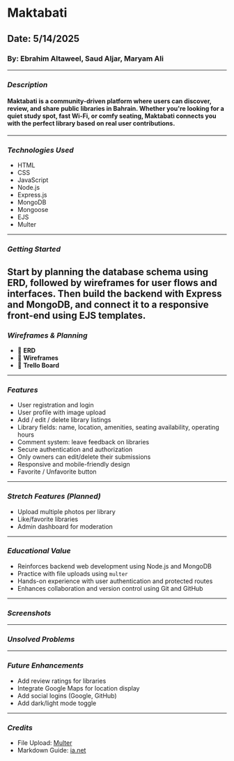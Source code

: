 # Maktabati
## Date: 5/14/2025
### By: Ebrahim Altaweel, Saud Aljar, Maryam Ali
---
### **_Description_**
#### Maktabati is a community-driven platform where users can discover, review, and share public libraries in Bahrain. Whether you're looking for a quiet study spot, fast Wi-Fi, or comfy seating, Maktabati connects you with the perfect library based on real user contributions.
---
### **_Technologies Used_**
- HTML
- CSS
- JavaScript
- Node.js
- Express.js
- MongoDB
- Mongoose
- EJS
- Multer
---
### **_Getting Started_**
Start by planning the database schema using ERD, followed by wireframes for user flows and interfaces. Then build the backend with Express and MongoDB, and connect it to a responsive front-end using EJS templates.
---
### **_Wireframes & Planning_**
- :pushpin: **ERD**
- :pushpin: **Wireframes**
- :pushpin: **Trello Board**
---
### **_Features_**
- User registration and login
- User profile with image upload
- Add / edit / delete library listings
- Library fields: name, location, amenities, seating availability, operating hours
- Comment system: leave feedback on libraries
- Secure authentication and authorization
- Only owners can edit/delete their submissions
- Responsive and mobile-friendly design
- Favorite / Unfavorite button
---
### **_Stretch Features (Planned)_**
- Upload multiple photos per library
- Like/favorite libraries
- Admin dashboard for moderation
---
### **_Educational Value_**
- Reinforces backend web development using Node.js and MongoDB
- Practice with file uploads using `multer`
- Hands-on experience with user authentication and protected routes
- Enhances collaboration and version control using Git and GitHub
---
### **_Screenshots_**

---
### **_Unsolved Problems_**

---
### **_Future Enhancements_**
- Add review ratings for libraries
- Integrate Google Maps for location display
- Add social logins (Google, GitHub)
- Add dark/light mode toggle
---
### **_Credits_**
- File Upload: [Multer](https://github.com/expressjs/multer)
- Markdown Guide: [ia.net](https://ia.net/writer/support/general/markdown-guide)
